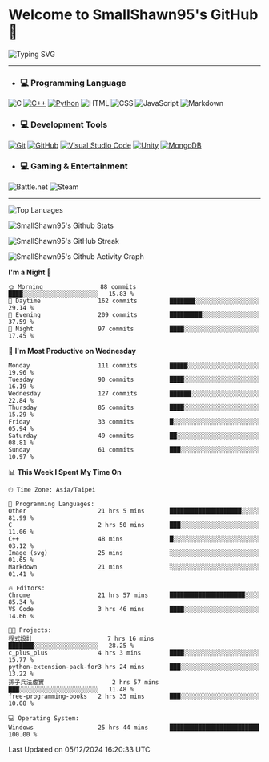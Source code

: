 # Welcome to SmallShawn95's GitHub 👋

![Typing SVG](https://readme-typing-svg.demolab.com/?lines=print("Hello,+world!");printf("Hello,+world!");cout+<<+"Hello,+world!";console.log("Hello,+world!")&center=true&vCenter=true&size=22&random=true)

***
<!-- https://shields.io/, https://simpleicons.org/ -->
* ### 💻 Programming Language
![C](https://img.shields.io/badge/-C-A8B9CC?style=flat-square&logo=c&logoColor=white)
[![C++](https://img.shields.io/badge/-C++-00599C?style=flat-square&logo=cplusplus)](https://cplusplus.com/)
[![Python](https://img.shields.io/badge/-Python-3776AB?style=flat-square&logo=python&logoColor=white)](https://www.python.org/)
![HTML](https://img.shields.io/badge/-HTML-E34F26?style=flat-square&logo=html5&logoColor=white)
![CSS](https://img.shields.io/badge/-CSS-1572B6?style=flat-square&logo=css3)
![JavaScript](https://img.shields.io/badge/-JavaScript-F7DF1E?style=flat-square&logo=javascript&logoColor=white)
![Markdown](https://img.shields.io/badge/-Markdown-000000?style=flat-square&logo=markdown)
* ### 💻 Development Tools
[![Git](https://img.shields.io/badge/-Git-f05032?style=flat-square&logo=git&logoColor=white)](https://git-scm.com/)
[![GitHub](https://img.shields.io/badge/-GitHub-181717?style=flat-square&logo=github)](https://github.com/)
[![Visual Studio Code](https://img.shields.io/badge/-Visual%20Studio%20Code-007ACC?style=flat-square&logo=visualstudiocode)](https://code.visualstudio.com/)
[![Unity](https://img.shields.io/badge/-Unity-000000?style=flat-square&logo=unity)](https://unity.com/)
[![MongoDB](https://img.shields.io/badge/-MongoDB-47A248?style=flat-square&logo=mongodb&logoColor=white)](https://www.mongodb.com/)
* ### 💻 Gaming & Entertainment
![Battle.net](https://img.shields.io/badge/-Battle.net-4381C3?style=flat-square&logo=battledotnet&logoColor=white)
![Steam](https://img.shields.io/badge/-Steam-000000?style=flat-square&logo=steam)
***

<!-- ![GitHub User's Stars](https://img.shields.io/github/stars/smallshawn95?color=orange&label=Stars&labelColor=yellow) -->
<!-- ![GitHub Followers](https://img.shields.io/github/followers/smallshawn95?color=orange&label=Followers&labelColor=FFDBAC) -->

![Top Lanuages](https://github-readme-stats.vercel.app/api/top-langs/?username=smallshawn95&theme=holi&layout=donut&size_weight=0.5&count_weight=0.5&exclude_repo=smallshawn95.github.io)

![SmallShawn95's Github Stats](https://github-readme-stats.vercel.app/api?username=smallshawn95&theme=holi&show_icons=true&rank_icon=github)

![SmallShawn95's GitHub Streak](https://streak-stats.demolab.com/?user=smallshawn95&theme=holi-theme&date_format=M%20j%5B%2C%20Y%5D)

![SmallShawn95's Github Activity Graph](https://github-readme-activity-graph.vercel.app/graph?username=smallshawn95&theme=tokyo-night)

<!-- ![SmallShawn95's WakaTime Stats](https://github-readme-stats.vercel.app/api/wakatime?username=smallshawn95) -->
<!-- ![Repositorie Card](https://github-readme-stats.vercel.app/api/pin/?username=smallshawn95&repo=Python-Discord-Bot-Course&theme=holi) -->
<!-- ![Repositorie Card](https://github-readme-stats.vercel.app/api/pin/?username=smallshawn95&repo=ZeroJudge-Code&theme=holi) -->

<!--START_SECTION:waka-->
**I'm a Night 🦉** 

```text
🌞 Morning                88 commits          ████░░░░░░░░░░░░░░░░░░░░░   15.83 % 
🌆 Daytime                162 commits         ███████░░░░░░░░░░░░░░░░░░   29.14 % 
🌃 Evening                209 commits         █████████░░░░░░░░░░░░░░░░   37.59 % 
🌙 Night                  97 commits          ████░░░░░░░░░░░░░░░░░░░░░   17.45 % 
```
📅 **I'm Most Productive on Wednesday** 

```text
Monday                   111 commits         █████░░░░░░░░░░░░░░░░░░░░   19.96 % 
Tuesday                  90 commits          ████░░░░░░░░░░░░░░░░░░░░░   16.19 % 
Wednesday                127 commits         ██████░░░░░░░░░░░░░░░░░░░   22.84 % 
Thursday                 85 commits          ████░░░░░░░░░░░░░░░░░░░░░   15.29 % 
Friday                   33 commits          █░░░░░░░░░░░░░░░░░░░░░░░░   05.94 % 
Saturday                 49 commits          ██░░░░░░░░░░░░░░░░░░░░░░░   08.81 % 
Sunday                   61 commits          ███░░░░░░░░░░░░░░░░░░░░░░   10.97 % 
```


📊 **This Week I Spent My Time On** 

```text
🕑︎ Time Zone: Asia/Taipei

💬 Programming Languages: 
Other                    21 hrs 5 mins       ████████████████████░░░░░   81.99 % 
C                        2 hrs 50 mins       ███░░░░░░░░░░░░░░░░░░░░░░   11.06 % 
C++                      48 mins             █░░░░░░░░░░░░░░░░░░░░░░░░   03.12 % 
Image (svg)              25 mins             ░░░░░░░░░░░░░░░░░░░░░░░░░   01.65 % 
Markdown                 21 mins             ░░░░░░░░░░░░░░░░░░░░░░░░░   01.41 % 

🔥 Editors: 
Chrome                   21 hrs 57 mins      █████████████████████░░░░   85.34 % 
VS Code                  3 hrs 46 mins       ████░░░░░░░░░░░░░░░░░░░░░   14.66 % 

🐱‍💻 Projects: 
程式設計                     7 hrs 16 mins       ███████░░░░░░░░░░░░░░░░░░   28.25 % 
c_plus_plus              4 hrs 3 mins        ████░░░░░░░░░░░░░░░░░░░░░   15.77 % 
python-extension-pack-for3 hrs 24 mins       ███░░░░░░░░░░░░░░░░░░░░░░   13.22 % 
孫子兵法虛實                   2 hrs 57 mins       ███░░░░░░░░░░░░░░░░░░░░░░   11.48 % 
free-programming-books   2 hrs 35 mins       ███░░░░░░░░░░░░░░░░░░░░░░   10.08 % 

💻 Operating System: 
Windows                  25 hrs 44 mins      █████████████████████████   100.00 % 
```


 Last Updated on 05/12/2024 16:20:33 UTC
<!--END_SECTION:waka-->

<!--
**smallshawn95/smallshawn95** is a ✨ _special_ ✨ repository because its `README.md` (this file) appears on your GitHub profile.

- 🔭 I’m currently working on ...
- 🌱 I’m currently learning ...
- 👯 I’m looking to collaborate on ...
- 🤔 I’m looking for help with ...
- 💬 Ask me about ...
- 📫 How to reach me: ...
- 😄 Pronouns: ...
- ⚡ Fun fact: ...
-->
